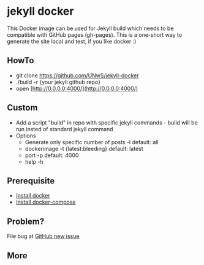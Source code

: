 # jekyll docker
This Docker image can be used for Jekyll build which needs to be compatible with GitHub pages (gh-pages). This is a one-short way to generate the site local and test, if you like docker :)

## HowTo
 - git clone https://github.com/UNwS/jekyll-docker
 - ./build -r {your jekyll github repo}
 - open [http://0.0.0.0:4000/](http://0.0.0.0:4000/)

## Custom
 - Add a script "build" in repo with specific jekyll commands - build will be run insted of standard jekyll command
 - Options
   - Generate only specific number of posts -l default: all
   - dockerimage -t {latest:bleeding} default: latest
   - port -p default: 4000
   - help -h

## Prerequisite
 - [Install docker](https://docs.docker.com/engine/installation/)
 - [Install docker-compose](https://docs.docker.com/compose/install/)

## Problem?
File bug at [GitHub new issue](https://github.com/UNwS/jekyll-docker/issues/new)

## More
